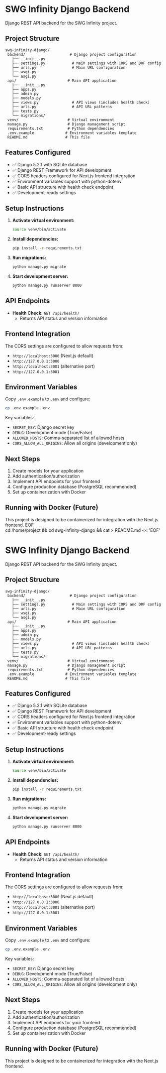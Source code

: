 # SWG Infinity Django Backend

Django REST API backend for the SWG Infinity project.

## Project Structure

```
swg-infinity-django/
 backend/                    # Django project configuration
   ├── __init__.py
   ├── settings.py            # Main settings with CORS and DRF config
   ├── urls.py                # Main URL configuration
   ├── wsgi.py
   └── asgi.py
 api/                       # Main API application
   ├── __init__.py
   ├── apps.py
   ├── admin.py
   ├── models.py
   ├── views.py               # API views (includes health check)
   ├── urls.py                # API URL patterns
   ├── tests.py
   └── migrations/
 venv/                      # Virtual environment
 manage.py                  # Django management script
 requirements.txt           # Python dependencies
 .env.example              # Environment variables template
 README.md                 # This file
```

## Features Configured

- ✅ Django 5.2.1 with SQLite database
- ✅ Django REST Framework for API development
- ✅ CORS headers configured for Next.js frontend integration
- ✅ Environment variables support with python-dotenv
- ✅ Basic API structure with health check endpoint
- ✅ Development-ready settings

## Setup Instructions

1. **Activate virtual environment:**
   ```bash
   source venv/bin/activate
   ```

2. **Install dependencies:**
   ```bash
   pip install -r requirements.txt
   ```

3. **Run migrations:**
   ```bash
   python manage.py migrate
   ```

4. **Start development server:**
   ```bash
   python manage.py runserver 8000
   ```

## API Endpoints

- **Health Check:** `GET /api/health/`
  - Returns API status and version information

## Frontend Integration

The CORS settings are configured to allow requests from:
- `http://localhost:3000` (Next.js default)
- `http://127.0.0.1:3000`
- `http://localhost:3001` (alternative port)
- `http://127.0.0.1:3001`

## Environment Variables

Copy `.env.example` to `.env` and configure:

```bash
cp .env.example .env
```

Key variables:
- `SECRET_KEY`: Django secret key
- `DEBUG`: Development mode (True/False)
- `ALLOWED_HOSTS`: Comma-separated list of allowed hosts
- `CORS_ALLOW_ALL_ORIGINS`: Allow all origins (development only)

## Next Steps

1. Create models for your application
2. Add authentication/authorization
3. Implement API endpoints for your frontend
4. Configure production database (PostgreSQL recommended)
5. Set up containerization with Docker

## Running with Docker (Future)

This project is designed to be containerized for integration with the Next.js frontend.
EOF  
cd /home/project && cd swg-infinity-django && cat > README.md << 'EOF'
# SWG Infinity Django Backend

Django REST API backend for the SWG Infinity project.

## Project Structure

```
swg-infinity-django/
 backend/                    # Django project configuration
   ├── __init__.py
   ├── settings.py            # Main settings with CORS and DRF config
   ├── urls.py                # Main URL configuration
   ├── wsgi.py
   └── asgi.py
 api/                       # Main API application
   ├── __init__.py
   ├── apps.py
   ├── admin.py
   ├── models.py
   ├── views.py               # API views (includes health check)
   ├── urls.py                # API URL patterns
   ├── tests.py
   └── migrations/
 venv/                      # Virtual environment
 manage.py                  # Django management script
 requirements.txt           # Python dependencies
 .env.example              # Environment variables template
 README.md                 # This file
```

## Features Configured

- ✅ Django 5.2.1 with SQLite database
- ✅ Django REST Framework for API development
- ✅ CORS headers configured for Next.js frontend integration
- ✅ Environment variables support with python-dotenv
- ✅ Basic API structure with health check endpoint
- ✅ Development-ready settings

## Setup Instructions

1. **Activate virtual environment:**
   ```bash
   source venv/bin/activate
   ```

2. **Install dependencies:**
   ```bash
   pip install -r requirements.txt
   ```

3. **Run migrations:**
   ```bash
   python manage.py migrate
   ```

4. **Start development server:**
   ```bash
   python manage.py runserver 8000
   ```

## API Endpoints

- **Health Check:** `GET /api/health/`
  - Returns API status and version information

## Frontend Integration

The CORS settings are configured to allow requests from:
- `http://localhost:3000` (Next.js default)
- `http://127.0.0.1:3000`
- `http://localhost:3001` (alternative port)
- `http://127.0.0.1:3001`

## Environment Variables

Copy `.env.example` to `.env` and configure:

```bash
cp .env.example .env
```

Key variables:
- `SECRET_KEY`: Django secret key
- `DEBUG`: Development mode (True/False)
- `ALLOWED_HOSTS`: Comma-separated list of allowed hosts
- `CORS_ALLOW_ALL_ORIGINS`: Allow all origins (development only)

## Next Steps

1. Create models for your application
2. Add authentication/authorization
3. Implement API endpoints for your frontend
4. Configure production database (PostgreSQL recommended)
5. Set up containerization with Docker

## Running with Docker (Future)

This project is designed to be containerized for integration with the Next.js frontend.
